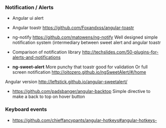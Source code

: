 ### Notification / Alerts 

* Angular ui alert 

* Angular toastr 
https://github.com/Foxandxss/angular-toastr

* ng-notify 
 https://github.com/matowens/ng-notify
Well designed simple notification system (intermediary between sweet alert and angular toastr

* Comparison of notification library 
http://techslides.com/50-plugins-for-alerts-and-notifications

* **ng-sweet-alert**
More punchy that toastr good for validation 
Or full screen notification
http://oitozero.github.io/ngSweetAlert/#/home

Angular version 
http://leftstick.github.io/angular-sweetalert/

* https://github.com/padsbanger/angular-backtop Simple directive to make a back to top on hover button

### Keyboard events 

* https://github.com/chieffancypants/angular-hotkeys#angular-hotkeys-